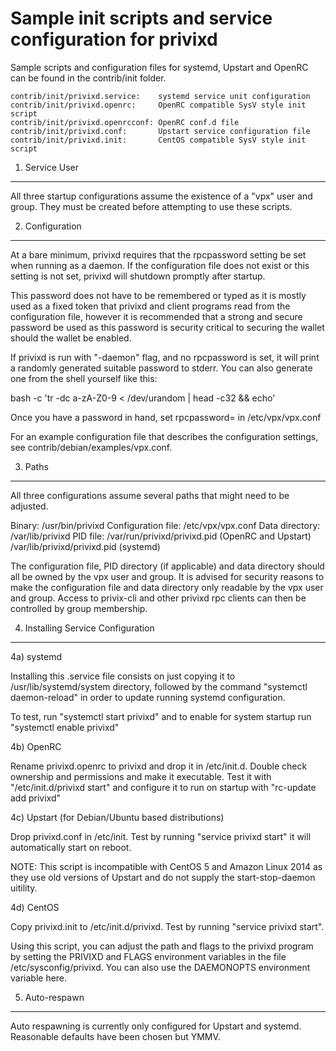 Sample init scripts and service configuration for privixd
==========================================================

Sample scripts and configuration files for systemd, Upstart and OpenRC
can be found in the contrib/init folder.

    contrib/init/privixd.service:    systemd service unit configuration
    contrib/init/privixd.openrc:     OpenRC compatible SysV style init script
    contrib/init/privixd.openrcconf: OpenRC conf.d file
    contrib/init/privixd.conf:       Upstart service configuration file
    contrib/init/privixd.init:       CentOS compatible SysV style init script

1. Service User
---------------------------------

All three startup configurations assume the existence of a "vpx" user
and group.  They must be created before attempting to use these scripts.

2. Configuration
---------------------------------

At a bare minimum, privixd requires that the rpcpassword setting be set
when running as a daemon.  If the configuration file does not exist or this
setting is not set, privixd will shutdown promptly after startup.

This password does not have to be remembered or typed as it is mostly used
as a fixed token that privixd and client programs read from the configuration
file, however it is recommended that a strong and secure password be used
as this password is security critical to securing the wallet should the
wallet be enabled.

If privixd is run with "-daemon" flag, and no rpcpassword is set, it will
print a randomly generated suitable password to stderr.  You can also
generate one from the shell yourself like this:

bash -c 'tr -dc a-zA-Z0-9 < /dev/urandom | head -c32 && echo'

Once you have a password in hand, set rpcpassword= in /etc/vpx/vpx.conf

For an example configuration file that describes the configuration settings,
see contrib/debian/examples/vpx.conf.

3. Paths
---------------------------------

All three configurations assume several paths that might need to be adjusted.

Binary:              /usr/bin/privixd
Configuration file:  /etc/vpx/vpx.conf
Data directory:      /var/lib/privixd
PID file:            /var/run/privixd/privixd.pid (OpenRC and Upstart)
                     /var/lib/privixd/privixd.pid (systemd)

The configuration file, PID directory (if applicable) and data directory
should all be owned by the vpx user and group.  It is advised for security
reasons to make the configuration file and data directory only readable by the
vpx user and group.  Access to privix-cli and other privixd rpc clients
can then be controlled by group membership.

4. Installing Service Configuration
-----------------------------------

4a) systemd

Installing this .service file consists on just copying it to
/usr/lib/systemd/system directory, followed by the command
"systemctl daemon-reload" in order to update running systemd configuration.

To test, run "systemctl start privixd" and to enable for system startup run
"systemctl enable privixd"

4b) OpenRC

Rename privixd.openrc to privixd and drop it in /etc/init.d.  Double
check ownership and permissions and make it executable.  Test it with
"/etc/init.d/privixd start" and configure it to run on startup with
"rc-update add privixd"

4c) Upstart (for Debian/Ubuntu based distributions)

Drop privixd.conf in /etc/init.  Test by running "service privixd start"
it will automatically start on reboot.

NOTE: This script is incompatible with CentOS 5 and Amazon Linux 2014 as they
use old versions of Upstart and do not supply the start-stop-daemon uitility.

4d) CentOS

Copy privixd.init to /etc/init.d/privixd. Test by running "service privixd start".

Using this script, you can adjust the path and flags to the privixd program by
setting the PRIVIXD and FLAGS environment variables in the file
/etc/sysconfig/privixd. You can also use the DAEMONOPTS environment variable here.

5. Auto-respawn
-----------------------------------

Auto respawning is currently only configured for Upstart and systemd.
Reasonable defaults have been chosen but YMMV.
